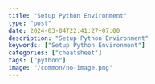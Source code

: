```yaml
---
title: "Setup Python Environment"
type: "post"
date: 2024-03-04T22:41:27+07:00
description: "Setup Python Environment"
keywords: ["Setup Python Environment"]
categories: ["cheatsheet"]
tags: ["python"]
image: "/common/no-image.png"
---
```

